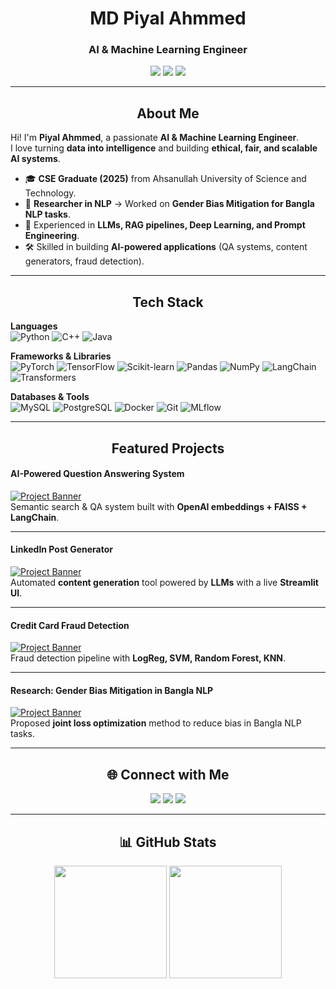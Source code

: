 <h1 align="center"> MD Piyal Ahmmed </h1>  

<h3 align="center"> AI & Machine Learning Engineer</h3>  

<p align="center">
  <img src="https://img.shields.io/badge/Machine%20Learning-%2300C853.svg?&style=for-the-badge&logo=TensorFlow&logoColor=white"/>
  <img src="https://img.shields.io/badge/Natural%20Language%20Processing-%23FF6F00.svg?&style=for-the-badge&logo=huggingface&logoColor=white"/>
  <img src="https://img.shields.io/badge/Generative%20AI-%2300BFA6.svg?&style=for-the-badge&logo=openai&logoColor=white"/>
</p>

---

<h2 align="center"> About Me</h2>

 Hi! I'm **Piyal Ahmmed**, a passionate **AI & Machine Learning Engineer**.  
I love turning **data into intelligence** and building **ethical, fair, and scalable AI systems**.  

- 🎓 **CSE Graduate (2025)** from Ahsanullah University of Science and Technology.  
- 🔬 **Researcher in NLP** → Worked on **Gender Bias Mitigation for Bangla NLP tasks**.  
- 🤖 Experienced in **LLMs, RAG pipelines, Deep Learning, and Prompt Engineering**.  
- 🛠️ Skilled in building **AI-powered applications** (QA systems, content generators, fraud detection).  
  

---

<h2 align="center"> Tech Stack</h2>

**Languages**  
![Python](https://img.shields.io/badge/Python-3776AB?style=for-the-badge&logo=python&logoColor=white)
![C++](https://img.shields.io/badge/C++-00599C?style=for-the-badge&logo=c%2B%2B&logoColor=white)
![Java](https://img.shields.io/badge/Java-007396?style=for-the-badge&logo=java&logoColor=white)

**Frameworks & Libraries**  
![PyTorch](https://img.shields.io/badge/PyTorch-EE4C2C?style=for-the-badge&logo=pytorch&logoColor=white)
![TensorFlow](https://img.shields.io/badge/TensorFlow-FF6F00?style=for-the-badge&logo=tensorflow&logoColor=white)
![Scikit-learn](https://img.shields.io/badge/Scikit--learn-F7931E?style=for-the-badge&logo=scikit-learn&logoColor=white)
![Pandas](https://img.shields.io/badge/Pandas-150458?style=for-the-badge&logo=pandas&logoColor=white)
![NumPy](https://img.shields.io/badge/Numpy-013243?style=for-the-badge&logo=numpy&logoColor=white)
![LangChain](https://img.shields.io/badge/LangChain-000000?style=for-the-badge&logo=chainlink&logoColor=white)
![Transformers](https://img.shields.io/badge/Transformers-FFD43B?style=for-the-badge&logo=huggingface&logoColor=black)

**Databases & Tools**  
![MySQL](https://img.shields.io/badge/MySQL-4479A1?style=for-the-badge&logo=mysql&logoColor=white)
![PostgreSQL](https://img.shields.io/badge/PostgreSQL-336791?style=for-the-badge&logo=postgresql&logoColor=white)
![Docker](https://img.shields.io/badge/Docker-2496ED?style=for-the-badge&logo=docker&logoColor=white)
![Git](https://img.shields.io/badge/Git-F05032?style=for-the-badge&logo=git&logoColor=white)
![MLflow](https://img.shields.io/badge/MLflow-0194E2?style=for-the-badge&logo=mlflow&logoColor=white)

---

<h2 align="center"> Featured Projects</h2>

####  AI-Powered Question Answering System  
[![Project Banner](https://img.shields.io/badge/🔗_View_Project-Streamlit-blue?style=for-the-badge)](https://github.com/piyal21/Gen-AI-Projects/tree/master)  
Semantic search & QA system built with **OpenAI embeddings + FAISS + LangChain**.  

---

####  LinkedIn Post Generator  
[![Project Banner](https://img.shields.io/badge/🔗_View_Project-Streamlit-green?style=for-the-badge)](https://github.com/piyal21/Gen-AI-Projects/tree/master)  
Automated **content generation** tool powered by **LLMs** with a live **Streamlit UI**.  

---

####  Credit Card Fraud Detection  
[![Project Banner](https://img.shields.io/badge/🔗_View_Project-ML-blueviolet?style=for-the-badge)](https://github.com/piyal21/10MS_ML_Assessment)  
Fraud detection pipeline with **LogReg, SVM, Random Forest, KNN**.  

---

####  Research: Gender Bias Mitigation in Bangla NLP  
[![Project Banner](https://img.shields.io/badge/🔗_Research_Paper-arxiv-red?style=for-the-badge)](https://arxiv.org/html/2411.10636v1)  
Proposed **joint loss optimization** method to reduce bias in Bangla NLP tasks.  

---

<h2 align="center">🌐 Connect with Me</h2>

<p align="center">
  <a href="https://www.linkedin.com/in/md-piyal-ahmmed-bb1033205/"><img src="https://img.shields.io/badge/LinkedIn-0077B5?style=for-the-badge&logo=linkedin&logoColor=white"/></a>
  <a href="mailto:piyal.ahmmed@gmail.com"><img src="https://img.shields.io/badge/Email-D14836?style=for-the-badge&logo=gmail&logoColor=white"/></a>
  <a href="https://www.facebook.com/piyal.ahmed.809103">
    <img src="https://img.shields.io/badge/Facebook-1877F2?style=for-the-badge&logo=facebook&logoColor=white"/>
  </a>
</p>

---

<h2 align="center">📊 GitHub Stats</h2>

<p align="center">
  <img src="https://github-readme-streak-stats.herokuapp.com/?user=piyal21&theme=radical" height="180em"/>
  <img src="https://github-readme-stats.vercel.app/api/top-langs/?username=piyal21&layout=compact&theme=radical" height="180em"/>
</p>
